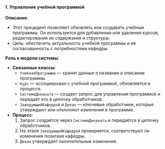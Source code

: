 #### 1. **Управление учебной программой**

**Описание**:
- Этот прецедент позволяет обновлять или создавать учебные программы. Он используется для добавления или удаления курсов, редактирования их содержания и структуры.
- Цель: обеспечить актуальность учебной программы и её согласованность с потребностями кафедры.

**Роль в модели системы**:
- **Связанные классы**:
  - `УчебнаяПрограмма` — хранит данные о названии и описании программы.
  - `Курс` — ассоциирован с учебной программой, обновляется в процессе.
  - `СистемаДеканата` — создает запрос для управления программой и передаёт его в цепочку обработчиков.
  - `ЗаведующийКафедрой` и `Декан` — ключевые обработчики, которые утверждают или отклоняют изменения в программе.
- **Процесс**:
  1. Запрос создаётся через `СистемаДеканата` и передаётся в цепочку обработчиков.
  2. На этапе `ЗаведующийКафедрой` проверяется, соответствуют ли изменения политике кафедры.
  3. `Декан` утверждает окончательные изменения.

